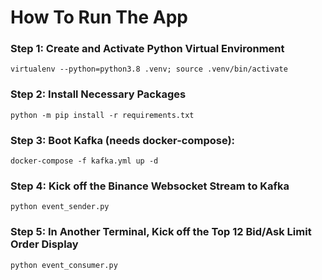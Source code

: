 # How To Run The App
### Step 1: Create and Activate Python Virtual Environment
```virtualenv --python=python3.8 .venv; source .venv/bin/activate```
### Step 2: Install Necessary Packages
```python -m pip install -r requirements.txt```
### Step 3: Boot Kafka (needs docker-compose):
```docker-compose -f kafka.yml up -d```
### Step 4: Kick off the Binance Websocket Stream to Kafka
```python event_sender.py```
### Step 5: In Another Terminal, Kick off the Top 12 Bid/Ask Limit Order Display
```python event_consumer.py```